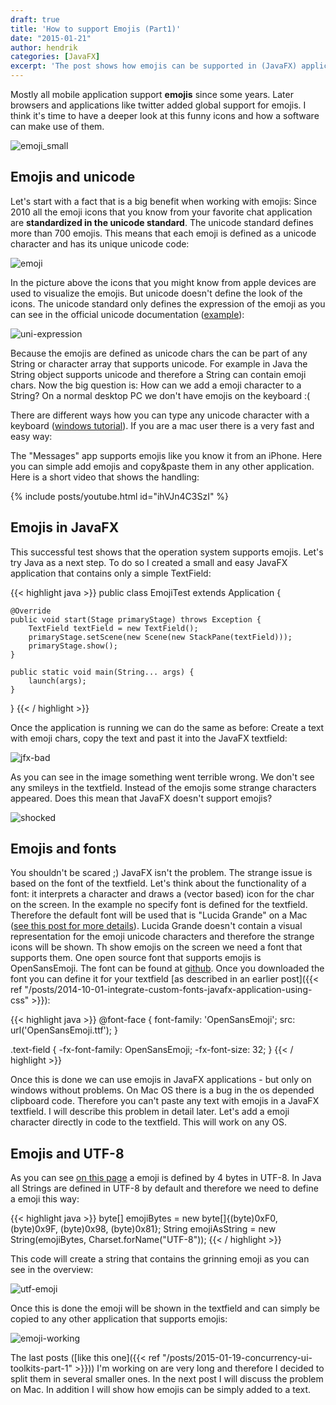 ```yaml
---
draft: true
title: 'How to support Emojis (Part1)'
date: "2015-01-21"
author: hendrik
categories: [JavaFX]
excerpt: 'The post shows how emojis can be supported in (JavaFX) applications'
---
```

Mostly all mobile application support __emojis__ since some years. Later browsers and applications like twitter added global support for emojis. I think it's time to have a deeper look at this funny icons and how a software can make use of them.

![emoji_small](/posts/guigarage-legacy/emoji_small.png)

## Emojis and unicode

Let's start with a fact that is a big benefit when working with emojis: Since 2010 all the emoji icons that you know from your favorite chat application are __standardized in the unicode standard__. The unicode standard defines more than 700 emojis. This means that each emoji is defined as a unicode character and has its unique unicode code:

![emoji](/posts/guigarage-legacy/emoji-def-1024x558.png)

In the picture above the icons that you might know from apple devices are used to visualize the emojis. But unicode doesn't define the look of the icons. The unicode standard only defines the expression of the emoji as you can see in the official unicode documentation ([example](http://www.unicode.org/charts/PDF/U1F600.pdf)):

![uni-expression](/posts/guigarage-legacy/uni-expression.png)

Because the emojis are defined as unicode chars the can be part of any String or character array that supports unicode. For example in Java the String object supports unicode and therefore a String can contain emoji chars. Now the big question is: How can we add a emoji character to a String? On a normal desktop PC we don't have emojis on the keyboard :(

There are different ways how you can type any unicode character with a keyboard ([windows tutorial](http://www.fileformat.info/tip/microsoft/enter_unicode.htm)). If you are a mac user there is a very fast and easy way:

The "Messages" app supports emojis like you know it from an iPhone. Here you can simple add emojis and copy&paste them in any other application. Here is a short video that shows the handling:

{% include posts/youtube.html id="ihVJn4C3SzI" %}

## Emojis in JavaFX

This successful test shows that the operation system supports emojis. Let's try Java as a next step. To do so I created a small and easy JavaFX application that contains only a simple TextField:

{{< highlight java >}}
public class EmojiTest extends Application {

    @Override
    public void start(Stage primaryStage) throws Exception {
        TextField textField = new TextField();
        primaryStage.setScene(new Scene(new StackPane(textField)));
        primaryStage.show();
    }

    public static void main(String... args) {
        launch(args);
    }
}
{{< / highlight >}}

Once the application is running we can do the same as before: Create a text with emoji chars, copy the text and past it into the JavaFX textfield:

![jfx-bad](/posts/guigarage-legacy/jfx-bad.png)

As you can see in the image something went terrible wrong. We don't see any smileys in the textfield. Instead of the emojis some strange characters appeared. Does this mean that JavaFX doesn't support emojis?

![shocked](/posts/guigarage-legacy/shocked.png)

## Emojis and fonts

You shouldn't be scared ;) JavaFX isn't the problem. The strange issue is based on the font of the textfield. Let's think about the functionality of a font: it interprets a character and draws a (vector based) icon for the char on the screen. In the example no specify font is defined for the textfield. Therefore the default font will be used that is "Lucida Grande" on a Mac ([see this post for more details](http://mail.openjdk.java.net/pipermail/openjfx-dev/2013-August/009912.html)). Lucida Grande doesn't contain a visual representation for the emoji unicode characters and therefore the strange icons will be shown. Th show emojis on the screen we need a font that supports them. One open source font that supports emojis is OpenSansEmoji. The font can be found at [github](https://github.com/MorbZ/OpenSansEmoji). Once you downloaded the font you can define it for your textfield [as described in an earlier post]({{< ref "/posts/2014-10-01-integrate-custom-fonts-javafx-application-using-css" >}}):

{{< highlight java >}}
@font-face {
    font-family: 'OpenSansEmoji';
    src: url('OpenSansEmoji.ttf');
}

.text-field {
    -fx-font-family: OpenSansEmoji;
    -fx-font-size: 32;
}
{{< / highlight >}}

Once this is done we can use emojis in JavaFX applications - but only on windows without problems. On Mac OS there is a bug in the os depended clipboard code. Therefore you can't paste any text with emojis in a JavaFX textfield. I will describe this problem in detail later. Let's add a emoji character directly in code to the textfield. This will work on any OS.

## Emojis and UTF-8

As you can see [on this page](http://apps.timwhitlock.info/emoji/tables/unicode) a emoji is defined by 4 bytes in UTF-8. In Java all Strings are defined in UTF-8 by default and therefore we need to define a emoji this way:

{{< highlight java >}}
byte[] emojiBytes = new byte[]{(byte)0xF0, (byte)0x9F, (byte)0x98, (byte)0x81};
String emojiAsString = new String(emojiBytes, Charset.forName("UTF-8"));
{{< / highlight >}}

This code will create a string that contains the grinning emoji as you can see in the overview:

![utf-emoji](/posts/guigarage-legacy/utf-emoji.png)

Once this is done the emoji will be shown in the textfield and can simply be copied to any other application that supports emojis:

![emoji-working](/posts/guigarage-legacy/emoji-working.png)

The last posts ([like this one]({{< ref "/posts/2015-01-19-concurrency-ui-toolkits-part-1" >}})) I'm working on are very long and therefore I decided to split them in several smaller ones. In the next post I will discuss the problem on Mac. In addition I will show how emojis can be simply added to a text.
